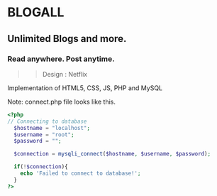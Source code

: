 # BLOGALL

## Unlimited Blogs and more.
### Read anywhere. Post anytime.

>> Design : Netflix 

Implementation of HTML5, CSS, JS, PHP and MySQL

Note: connect.php file looks like this.
```php
<?php
// Connecting to database
  $hostname = "localhost";
  $username = "root";
  $password = "";

  $connection = mysqli_connect($hostname, $username, $password);

  if(!$connection){
    echo 'Failed to connect to database!';
  }
?>
```